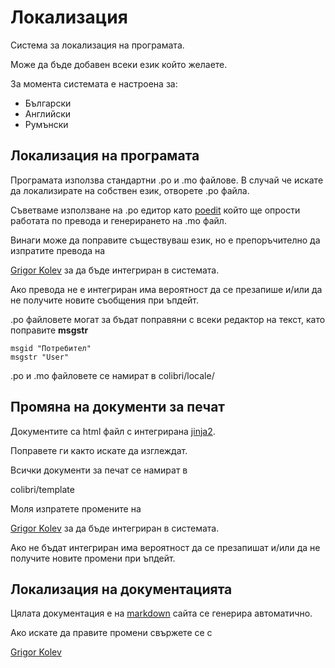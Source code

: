 # Локализация

Система за локализация на програмата.

Може да бъде добавен всеки език който желаете.

За момента системата е настроена за:

* Български
* Английски
* Румънски

## Локализация на програмата

Програмата използва стандартни .po и .mo файлове.
В случай че искате да локализирате на собствен език, отворете .po файла.

Съветваме използване на .po едитор като [poedit](https://poedit.net/) който ще опрости работата по превода
и генерирането на .mo файл.

Винаги може да поправите съществуваш език, но е препоръчително да изпратите превода на

<a href="mailto:grigor.kolev@gmail.com">Grigor Kolev</a> за да бъде интегриран в системата.

Ако превода не е интегриран има вероятност да се презапише и/или да не получите
новите съобщения при ъпдейт.

.po файловете могат за бъдат поправяни с всеки редактор на текст, като поправите __msgstr__

```buildoutcfg
msgid "Потребител"
msgstr "User"
```

.po и .mo файловете се намират в colibri/locale/

## Промяна на документи за печат

Документите са html файл с интегрирана [jinja2](https://jinja.palletsprojects.com/en/2.11.x/templates/).

Поправете ги както искате да изглеждат.

Всички документи за печат се намират в

colibri/template

Моля изпратете промените на

<a href="mailto:grigor.kolev@gmail.com">Grigor Kolev</a> за да бъде интегриран в системата.

Ако не бъдат интегриран има вероятност да се презапишат и/или да не получите
новите промени при ъпдейт.


## Локализация на документацията

Цялата документация е на [markdown](https://www.markdownguide.org/basic-syntax/) сайта се генерира автоматично.

Ако искате да правите промени свържете се с 

<a href="mailto:grigor.kolev@gmail.com">Grigor Kolev</a>